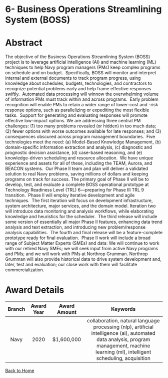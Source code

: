
6- Business Operations Streamlining System (BOSS)
=================================================

# Abstract


The objective of the Business Operations Streamlining System (BOSS) project is to leverage artificial intelligence (AI) and machine learning (ML) techniques to help Navy program managers (PMs) keep complex programs on schedule and on budget.  Specifically, BOSS will monitor and interpret internal and external documents to track program progress, using knowledge about schedules, budgets, technologies, and contractors to recognize potential problems early and help frame effective responses swiftly.  Automated data processing will winnow the overwhelming volume of information PMs must track within and across programs.  Early problem recognition will enable PMs to retain a wider range of lower-cost and -risk response options, such as parallelizing or expediting the most flexible tasks.  Support for generating and evaluating responses will promote effective low-impact options. We are addressing three central PM challenges: (1) too many problems revealed (or hidden) in too much data; (2) fewer options with worse outcomes available for late responses; and (3) consequences obscured across program management boundaries.  Five technologies meet the need: (a) Model-Based Knowledge Management, (b) domain-specific information extraction and analysis, (c) diagnostic and prognostic decision assistance, (d) case-based reasoning, and (e) knowledge-driven scheduling and resource allocation.  We have unique experience and assets for all of these, including the TEAM, Aurora, and BEACON systems.  Our Phase II team and plan will deliver a validated solution to real Navy problems, saving millions of dollars and keeping programs on track for success. The primary goal of Phase II will be to develop, test, and evaluate a complete BOSS operational prototype at Technology Readiness Level (TRL) 6—preparing for Phase III TRL 9 transition.  Phase II will employ iterative development and agile techniques.  The first iteration will focus on development infrastructure, system architecture, major services, and the domain model. Iteration two will introduce data monitoring and analysis workflows, while elaborating knowledge and heuristics for the scheduler.  The third release will include some version of essentially all major Phase II features, enhancing data trend analysis and text extraction, and introducing new problem/response analysis capabilities.  The fourth and final release will be a feature-complete prototype ready for final evaluation.  Phase II work will include a broad range of Subject Matter Experts (SMEs) and data: We will continue to work with our retired Navy SMEs; we will seek input from active Navy programs and PMs; and we will work with PMs at Northrop Grumman. Northrop Grumman will also provide historical data to drive system development and, later, test and evaluation; our close work with them will facilitate commercialization.  

# Award Details

|Branch|Award Year|Award Amount|Keywords|
| :---: | :---: | :---: | :---: |
|Navy|2020|$1,600,000|collaboration, natural language processing (nlp), artificial intelligence (ai), automated data analysis, program management, machine learning (ml), intelligent scheduling, acquisition|
  
  


[Back to Home](https://github.com/chrischow/dod_sbir_awards#2087)